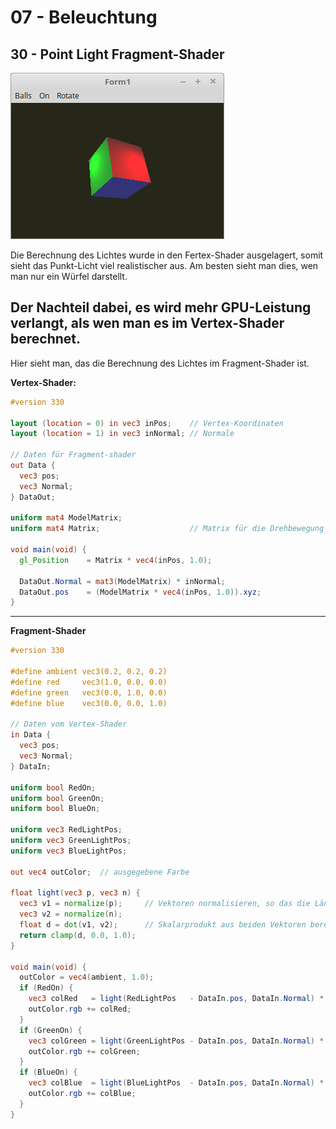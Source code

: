 # 07 - Beleuchtung
## 30 - Point Light Fragment-Shader

![image.png](image.png)

Die Berechnung des Lichtes wurde in den Fertex-Shader ausgelagert, somit sieht das Punkt-Licht viel realistischer aus.
Am besten sieht man dies, wen man nur ein Würfel darstellt.

Der Nachteil dabei, es wird mehr <b>GPU</b>-Leistung verlangt, als wen man es im Vertex-Shader berechnet.
---
Hier sieht man, das die Berechnung des Lichtes im Fragment-Shader ist.

<b>Vertex-Shader:</b>

```glsl
#version 330

layout (location = 0) in vec3 inPos;    // Vertex-Koordinaten
layout (location = 1) in vec3 inNormal; // Normale

// Daten für Fragment-shader
out Data {
  vec3 pos;
  vec3 Normal;
} DataOut;

uniform mat4 ModelMatrix;
uniform mat4 Matrix;                    // Matrix für die Drehbewegung und Frustum.

void main(void) {
  gl_Position    = Matrix * vec4(inPos, 1.0);

  DataOut.Normal = mat3(ModelMatrix) * inNormal;
  DataOut.pos    = (ModelMatrix * vec4(inPos, 1.0)).xyz;
}

```

---
<b>Fragment-Shader</b>

```glsl
#version 330

#define ambient vec3(0.2, 0.2, 0.2)
#define red     vec3(1.0, 0.0, 0.0)
#define green   vec3(0.0, 1.0, 0.0)
#define blue    vec3(0.0, 0.0, 1.0)

// Daten vom Vertex-Shader
in Data {
  vec3 pos;
  vec3 Normal;
} DataIn;

uniform bool RedOn;
uniform bool GreenOn;
uniform bool BlueOn;

uniform vec3 RedLightPos;
uniform vec3 GreenLightPos;
uniform vec3 BlueLightPos;

out vec4 outColor;  // ausgegebene Farbe

float light(vec3 p, vec3 n) {
  vec3 v1 = normalize(p);     // Vektoren normalisieren, so das die Länge des Vektors immer 1.0 ist.
  vec3 v2 = normalize(n);
  float d = dot(v1, v2);      // Skalarprodukt aus beiden Vektoren berechnen.
  return clamp(d, 0.0, 1.0);
}

void main(void) {
  outColor = vec4(ambient, 1.0);
  if (RedOn) {
    vec3 colRed   = light(RedLightPos   - DataIn.pos, DataIn.Normal) * red;
    outColor.rgb += colRed;
  }
  if (GreenOn) {
    vec3 colGreen = light(GreenLightPos - DataIn.pos, DataIn.Normal) * green;
    outColor.rgb += colGreen;
  }
  if (BlueOn) {
    vec3 colBlue  = light(BlueLightPos  - DataIn.pos, DataIn.Normal) * blue;
    outColor.rgb += colBlue;
  }
}

```


